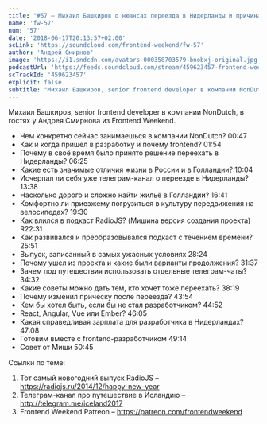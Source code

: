 ```yaml
---
title: "#57 – Михаил Башкиров о нюансах переезда в Нидерланды и причинах ухода из RadioJS"
name: 'fw-57'
num: '57'
date: '2018-06-17T20:13:57+02:00'
scLink: 'https://soundcloud.com/frontend-weekend/fw-57'
author: 'Андрей Смирнов'
image: 'https://i1.sndcdn.com/avatars-000358703579-bnobxj-original.jpg'
podcastUrl: 'https://feeds.soundcloud.com/stream/459623457-frontend-weekend-fw-57.m4a'
scTrackId: '459623457'
explicit: false
subtitle: "Михаил Башкиров, senior frontend developer в компании NonDutch, в гостях у Андрея Смирнова из Frontend Weekend.  "
---
```

Михаил Башкиров, senior frontend developer в компании NonDutch, в гостях у Андрея Смирнова из Frontend Weekend.  

- Чем конкретно сейчас занимаешься в компании NonDutch? <timecode sec="47">00:47</timecode>
- Как и когда пришел в разработку и почему frontend? <timecode sec="114">01:54</timecode>
- Почему в своё время было принято решение переехать в Нидерланды? <timecode sec="385">06:25</timecode>
- Какие есть значимые отличия жизни в России и в Голландии? <timecode sec="604">10:04</timecode>
- Исчерпал ли себя уже телеграм-канал о переезде в Нидерланды? <timecode sec="818">13:38</timecode>
- Насколько дорого и сложно найти жильё в Голландии? <timecode sec="1001">16:41</timecode>
- Комфортно ли приезжему погрузиться в культуру передвижения на велосипедах? <timecode sec="1170">19:30</timecode>
- Как влился в подкаст RadioJS? (Мишина версия создания проекта) R<timecode sec="1351">22:31</timecode>
- Как развивался и преобразовывался подкаст с течением времени? <timecode sec="1551">25:51</timecode>
- Выпуск, записанный в самых ужасных условиях <timecode sec="1704">28:24</timecode>
- Почему ушел из проекта и какие были варианты продолжения? <timecode sec="1897">31:37</timecode>
- Зачем под путешествия использовать отдельные телеграм-чаты? <timecode sec="2072">34:32</timecode>
- Какие советы можно дать тем, кто хочет тоже переехать? <timecode sec="2299">38:19</timecode>
- Почему изменил прическу после переезда? <timecode sec="2634">43:54</timecode>
- Кем бы хотел быть, если бы не стал разработчиком? <timecode sec="2692">44:52</timecode>
- React, Angular, Vue или Ember? <timecode sec="2765">46:05</timecode>
- Какая справедливая зарплата для разработчика в Нидерландах? <timecode sec="2828">47:08</timecode>
- Готовим вместе с frontend-разработчиком <timecode sec="2954">49:14</timecode>
- Совет от Миши <timecode sec="3045">50:45</timecode>

Ссылки по теме:
1) Тот самый новогодний выпуск RadioJS – https://radiojs.ru/2014/12/happy-new-year
2) Телеграм-канал про путешествие в Исландию – http://telegram.me/iceland2017
3) Frontend Weekend Patreon – https://patreon.com/frontendweekend